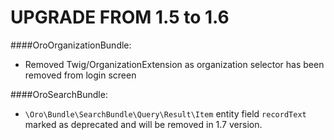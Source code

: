 UPGRADE FROM 1.5 to 1.6
=======================

####OroOrganizationBundle:
- Removed Twig/OrganizationExtension as organization selector has been removed from login screen

####OroSearchBundle:
 - `\Oro\Bundle\SearchBundle\Query\Result\Item` entity field `recordText` marked as deprecated and will be removed in 1.7 version.
